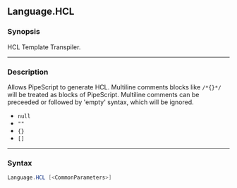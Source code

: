 Language.HCL
------------

### Synopsis
HCL Template Transpiler.

---

### Description

Allows PipeScript to generate HCL.
Multiline comments blocks like ```/*{}*/``` will be treated as blocks of PipeScript.
Multiline comments can be preceeded or followed by 'empty' syntax, which will be ignored.
* ```null```
* ```""```
* ```{}```
* ```[]```

---

### Syntax
```PowerShell
Language.HCL [<CommonParameters>]
```
